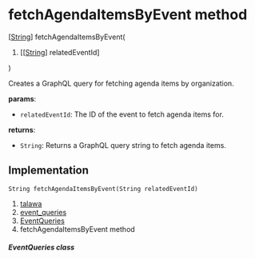 
<div>

# fetchAgendaItemsByEvent method

</div>


[[String](https://api.flutter.dev/flutter/dart-core/String-class.html)]
fetchAgendaItemsByEvent(

1.  [[[String](https://api.flutter.dev/flutter/dart-core/String-class.md)]
    relatedEventId]

)



Creates a GraphQL query for fetching agenda items by organization.

**params**:

-   `relatedEventId`: The ID of the event to fetch agenda items for.

**returns**:

-   `String`: Returns a GraphQL query string to fetch agenda items.



## Implementation

``` language-dart
String fetchAgendaItemsByEvent(String relatedEventId) 
```







1.  [talawa](../../index.md)
2.  [event_queries](../../utils_event_queries/)
3.  [EventQueries](../../utils_event_queries/EventQueries-class.md)
4.  fetchAgendaItemsByEvent method

##### EventQueries class







